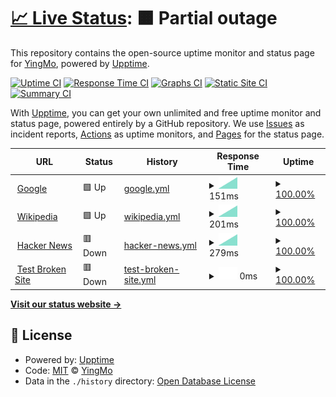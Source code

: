 # [📈 Live Status](https://stauts.yingmo.cyou): <!--live status--> **🟧 Partial outage**

This repository contains the open-source uptime monitor and status page for [YingMo](https://yingmo.cyou), powered by [Upptime](https://github.com/upptime/upptime).

[![Uptime CI](https://github.com/YingmoY/uptime-monitor-for-Yingmo/workflows/Uptime%20CI/badge.svg)](https://github.com/YingmoY/uptime-monitor-for-Yingmo/actions?query=workflow%3A%22Uptime+CI%22)
[![Response Time CI](https://github.com/YingmoY/uptime-monitor-for-Yingmo/workflows/Response%20Time%20CI/badge.svg)](https://github.com/YingmoY/uptime-monitor-for-Yingmo/actions?query=workflow%3A%22Response+Time+CI%22)
[![Graphs CI](https://github.com/YingmoY/uptime-monitor-for-Yingmo/workflows/Graphs%20CI/badge.svg)](https://github.com/YingmoY/uptime-monitor-for-Yingmo/actions?query=workflow%3A%22Graphs+CI%22)
[![Static Site CI](https://github.com/YingmoY/uptime-monitor-for-Yingmo/workflows/Static%20Site%20CI/badge.svg)](https://github.com/YingmoY/uptime-monitor-for-Yingmo/actions?query=workflow%3A%22Static+Site+CI%22)
[![Summary CI](https://github.com/YingmoY/uptime-monitor-for-Yingmo/workflows/Summary%20CI/badge.svg)](https://github.com/YingmoY/uptime-monitor-for-Yingmo/actions?query=workflow%3A%22Summary+CI%22)

With [Upptime](https://upptime.js.org), you can get your own unlimited and free uptime monitor and status page, powered entirely by a GitHub repository. We use [Issues](https://github.com/YingmoY/uptime-monitor-for-Yingmo/issues) as incident reports, [Actions](https://github.com/YingmoY/uptime-monitor-for-Yingmo/actions) as uptime monitors, and [Pages](https://stauts.yingmo.cyou) for the status page.

<!--start: status pages-->
<!-- This summary is generated by Upptime (https://github.com/upptime/upptime) -->
<!-- Do not edit this manually, your changes will be overwritten -->
<!-- prettier-ignore -->
| URL | Status | History | Response Time | Uptime |
| --- | ------ | ------- | ------------- | ------ |
| <img alt="" src="https://favicons.githubusercontent.com/www.google.com" height="13"> [Google](https://www.google.com) | 🟩 Up | [google.yml](https://github.com/YingmoY/uptime-monitor-for-Yingmo/commits/HEAD/history/google.yml) | <details><summary><img alt="Response time graph" src="./graphs/google/response-time-week.png" height="20"> 151ms</summary><br><a href="https://stauts.yingmo.cyou/history/google"><img alt="Response time 151" src="https://img.shields.io/endpoint?url=https%3A%2F%2Fraw.githubusercontent.com%2FYingmoY%2Fuptime-monitor-for-Yingmo%2FHEAD%2Fapi%2Fgoogle%2Fresponse-time.json"></a><br><a href="https://stauts.yingmo.cyou/history/google"><img alt="24-hour response time 151" src="https://img.shields.io/endpoint?url=https%3A%2F%2Fraw.githubusercontent.com%2FYingmoY%2Fuptime-monitor-for-Yingmo%2FHEAD%2Fapi%2Fgoogle%2Fresponse-time-day.json"></a><br><a href="https://stauts.yingmo.cyou/history/google"><img alt="7-day response time 151" src="https://img.shields.io/endpoint?url=https%3A%2F%2Fraw.githubusercontent.com%2FYingmoY%2Fuptime-monitor-for-Yingmo%2FHEAD%2Fapi%2Fgoogle%2Fresponse-time-week.json"></a><br><a href="https://stauts.yingmo.cyou/history/google"><img alt="30-day response time 151" src="https://img.shields.io/endpoint?url=https%3A%2F%2Fraw.githubusercontent.com%2FYingmoY%2Fuptime-monitor-for-Yingmo%2FHEAD%2Fapi%2Fgoogle%2Fresponse-time-month.json"></a><br><a href="https://stauts.yingmo.cyou/history/google"><img alt="1-year response time 151" src="https://img.shields.io/endpoint?url=https%3A%2F%2Fraw.githubusercontent.com%2FYingmoY%2Fuptime-monitor-for-Yingmo%2FHEAD%2Fapi%2Fgoogle%2Fresponse-time-year.json"></a></details> | <details><summary><a href="https://stauts.yingmo.cyou/history/google">100.00%</a></summary><a href="https://stauts.yingmo.cyou/history/google"><img alt="All-time uptime 100.00%" src="https://img.shields.io/endpoint?url=https%3A%2F%2Fraw.githubusercontent.com%2FYingmoY%2Fuptime-monitor-for-Yingmo%2FHEAD%2Fapi%2Fgoogle%2Fuptime.json"></a><br><a href="https://stauts.yingmo.cyou/history/google"><img alt="24-hour uptime 100.00%" src="https://img.shields.io/endpoint?url=https%3A%2F%2Fraw.githubusercontent.com%2FYingmoY%2Fuptime-monitor-for-Yingmo%2FHEAD%2Fapi%2Fgoogle%2Fuptime-day.json"></a><br><a href="https://stauts.yingmo.cyou/history/google"><img alt="7-day uptime 100.00%" src="https://img.shields.io/endpoint?url=https%3A%2F%2Fraw.githubusercontent.com%2FYingmoY%2Fuptime-monitor-for-Yingmo%2FHEAD%2Fapi%2Fgoogle%2Fuptime-week.json"></a><br><a href="https://stauts.yingmo.cyou/history/google"><img alt="30-day uptime 100.00%" src="https://img.shields.io/endpoint?url=https%3A%2F%2Fraw.githubusercontent.com%2FYingmoY%2Fuptime-monitor-for-Yingmo%2FHEAD%2Fapi%2Fgoogle%2Fuptime-month.json"></a><br><a href="https://stauts.yingmo.cyou/history/google"><img alt="1-year uptime 100.00%" src="https://img.shields.io/endpoint?url=https%3A%2F%2Fraw.githubusercontent.com%2FYingmoY%2Fuptime-monitor-for-Yingmo%2FHEAD%2Fapi%2Fgoogle%2Fuptime-year.json"></a></details>
| <img alt="" src="https://favicons.githubusercontent.com/en.wikipedia.org" height="13"> [Wikipedia](https://en.wikipedia.org) | 🟩 Up | [wikipedia.yml](https://github.com/YingmoY/uptime-monitor-for-Yingmo/commits/HEAD/history/wikipedia.yml) | <details><summary><img alt="Response time graph" src="./graphs/wikipedia/response-time-week.png" height="20"> 201ms</summary><br><a href="https://stauts.yingmo.cyou/history/wikipedia"><img alt="Response time 201" src="https://img.shields.io/endpoint?url=https%3A%2F%2Fraw.githubusercontent.com%2FYingmoY%2Fuptime-monitor-for-Yingmo%2FHEAD%2Fapi%2Fwikipedia%2Fresponse-time.json"></a><br><a href="https://stauts.yingmo.cyou/history/wikipedia"><img alt="24-hour response time 201" src="https://img.shields.io/endpoint?url=https%3A%2F%2Fraw.githubusercontent.com%2FYingmoY%2Fuptime-monitor-for-Yingmo%2FHEAD%2Fapi%2Fwikipedia%2Fresponse-time-day.json"></a><br><a href="https://stauts.yingmo.cyou/history/wikipedia"><img alt="7-day response time 201" src="https://img.shields.io/endpoint?url=https%3A%2F%2Fraw.githubusercontent.com%2FYingmoY%2Fuptime-monitor-for-Yingmo%2FHEAD%2Fapi%2Fwikipedia%2Fresponse-time-week.json"></a><br><a href="https://stauts.yingmo.cyou/history/wikipedia"><img alt="30-day response time 201" src="https://img.shields.io/endpoint?url=https%3A%2F%2Fraw.githubusercontent.com%2FYingmoY%2Fuptime-monitor-for-Yingmo%2FHEAD%2Fapi%2Fwikipedia%2Fresponse-time-month.json"></a><br><a href="https://stauts.yingmo.cyou/history/wikipedia"><img alt="1-year response time 201" src="https://img.shields.io/endpoint?url=https%3A%2F%2Fraw.githubusercontent.com%2FYingmoY%2Fuptime-monitor-for-Yingmo%2FHEAD%2Fapi%2Fwikipedia%2Fresponse-time-year.json"></a></details> | <details><summary><a href="https://stauts.yingmo.cyou/history/wikipedia">100.00%</a></summary><a href="https://stauts.yingmo.cyou/history/wikipedia"><img alt="All-time uptime 100.00%" src="https://img.shields.io/endpoint?url=https%3A%2F%2Fraw.githubusercontent.com%2FYingmoY%2Fuptime-monitor-for-Yingmo%2FHEAD%2Fapi%2Fwikipedia%2Fuptime.json"></a><br><a href="https://stauts.yingmo.cyou/history/wikipedia"><img alt="24-hour uptime 100.00%" src="https://img.shields.io/endpoint?url=https%3A%2F%2Fraw.githubusercontent.com%2FYingmoY%2Fuptime-monitor-for-Yingmo%2FHEAD%2Fapi%2Fwikipedia%2Fuptime-day.json"></a><br><a href="https://stauts.yingmo.cyou/history/wikipedia"><img alt="7-day uptime 100.00%" src="https://img.shields.io/endpoint?url=https%3A%2F%2Fraw.githubusercontent.com%2FYingmoY%2Fuptime-monitor-for-Yingmo%2FHEAD%2Fapi%2Fwikipedia%2Fuptime-week.json"></a><br><a href="https://stauts.yingmo.cyou/history/wikipedia"><img alt="30-day uptime 100.00%" src="https://img.shields.io/endpoint?url=https%3A%2F%2Fraw.githubusercontent.com%2FYingmoY%2Fuptime-monitor-for-Yingmo%2FHEAD%2Fapi%2Fwikipedia%2Fuptime-month.json"></a><br><a href="https://stauts.yingmo.cyou/history/wikipedia"><img alt="1-year uptime 100.00%" src="https://img.shields.io/endpoint?url=https%3A%2F%2Fraw.githubusercontent.com%2FYingmoY%2Fuptime-monitor-for-Yingmo%2FHEAD%2Fapi%2Fwikipedia%2Fuptime-year.json"></a></details>
| <img alt="" src="https://favicons.githubusercontent.com/news.ycombinator.com" height="13"> [Hacker News](https://news.ycombinator.com) | 🟥 Down | [hacker-news.yml](https://github.com/YingmoY/uptime-monitor-for-Yingmo/commits/HEAD/history/hacker-news.yml) | <details><summary><img alt="Response time graph" src="./graphs/hacker-news/response-time-week.png" height="20"> 279ms</summary><br><a href="https://stauts.yingmo.cyou/history/hacker-news"><img alt="Response time 279" src="https://img.shields.io/endpoint?url=https%3A%2F%2Fraw.githubusercontent.com%2FYingmoY%2Fuptime-monitor-for-Yingmo%2FHEAD%2Fapi%2Fhacker-news%2Fresponse-time.json"></a><br><a href="https://stauts.yingmo.cyou/history/hacker-news"><img alt="24-hour response time 279" src="https://img.shields.io/endpoint?url=https%3A%2F%2Fraw.githubusercontent.com%2FYingmoY%2Fuptime-monitor-for-Yingmo%2FHEAD%2Fapi%2Fhacker-news%2Fresponse-time-day.json"></a><br><a href="https://stauts.yingmo.cyou/history/hacker-news"><img alt="7-day response time 279" src="https://img.shields.io/endpoint?url=https%3A%2F%2Fraw.githubusercontent.com%2FYingmoY%2Fuptime-monitor-for-Yingmo%2FHEAD%2Fapi%2Fhacker-news%2Fresponse-time-week.json"></a><br><a href="https://stauts.yingmo.cyou/history/hacker-news"><img alt="30-day response time 279" src="https://img.shields.io/endpoint?url=https%3A%2F%2Fraw.githubusercontent.com%2FYingmoY%2Fuptime-monitor-for-Yingmo%2FHEAD%2Fapi%2Fhacker-news%2Fresponse-time-month.json"></a><br><a href="https://stauts.yingmo.cyou/history/hacker-news"><img alt="1-year response time 279" src="https://img.shields.io/endpoint?url=https%3A%2F%2Fraw.githubusercontent.com%2FYingmoY%2Fuptime-monitor-for-Yingmo%2FHEAD%2Fapi%2Fhacker-news%2Fresponse-time-year.json"></a></details> | <details><summary><a href="https://stauts.yingmo.cyou/history/hacker-news">100.00%</a></summary><a href="https://stauts.yingmo.cyou/history/hacker-news"><img alt="All-time uptime 100.00%" src="https://img.shields.io/endpoint?url=https%3A%2F%2Fraw.githubusercontent.com%2FYingmoY%2Fuptime-monitor-for-Yingmo%2FHEAD%2Fapi%2Fhacker-news%2Fuptime.json"></a><br><a href="https://stauts.yingmo.cyou/history/hacker-news"><img alt="24-hour uptime 100.00%" src="https://img.shields.io/endpoint?url=https%3A%2F%2Fraw.githubusercontent.com%2FYingmoY%2Fuptime-monitor-for-Yingmo%2FHEAD%2Fapi%2Fhacker-news%2Fuptime-day.json"></a><br><a href="https://stauts.yingmo.cyou/history/hacker-news"><img alt="7-day uptime 100.00%" src="https://img.shields.io/endpoint?url=https%3A%2F%2Fraw.githubusercontent.com%2FYingmoY%2Fuptime-monitor-for-Yingmo%2FHEAD%2Fapi%2Fhacker-news%2Fuptime-week.json"></a><br><a href="https://stauts.yingmo.cyou/history/hacker-news"><img alt="30-day uptime 100.00%" src="https://img.shields.io/endpoint?url=https%3A%2F%2Fraw.githubusercontent.com%2FYingmoY%2Fuptime-monitor-for-Yingmo%2FHEAD%2Fapi%2Fhacker-news%2Fuptime-month.json"></a><br><a href="https://stauts.yingmo.cyou/history/hacker-news"><img alt="1-year uptime 100.00%" src="https://img.shields.io/endpoint?url=https%3A%2F%2Fraw.githubusercontent.com%2FYingmoY%2Fuptime-monitor-for-Yingmo%2FHEAD%2Fapi%2Fhacker-news%2Fuptime-year.json"></a></details>
| <img alt="" src="https://favicons.githubusercontent.com/thissitedoesnotexist.koj.co" height="13"> [Test Broken Site](https://thissitedoesnotexist.koj.co) | 🟥 Down | [test-broken-site.yml](https://github.com/YingmoY/uptime-monitor-for-Yingmo/commits/HEAD/history/test-broken-site.yml) | <details><summary><img alt="Response time graph" src="./graphs/test-broken-site/response-time-week.png" height="20"> 0ms</summary><br><a href="https://stauts.yingmo.cyou/history/test-broken-site"><img alt="Response time 0" src="https://img.shields.io/endpoint?url=https%3A%2F%2Fraw.githubusercontent.com%2FYingmoY%2Fuptime-monitor-for-Yingmo%2FHEAD%2Fapi%2Ftest-broken-site%2Fresponse-time.json"></a><br><a href="https://stauts.yingmo.cyou/history/test-broken-site"><img alt="24-hour response time 0" src="https://img.shields.io/endpoint?url=https%3A%2F%2Fraw.githubusercontent.com%2FYingmoY%2Fuptime-monitor-for-Yingmo%2FHEAD%2Fapi%2Ftest-broken-site%2Fresponse-time-day.json"></a><br><a href="https://stauts.yingmo.cyou/history/test-broken-site"><img alt="7-day response time 0" src="https://img.shields.io/endpoint?url=https%3A%2F%2Fraw.githubusercontent.com%2FYingmoY%2Fuptime-monitor-for-Yingmo%2FHEAD%2Fapi%2Ftest-broken-site%2Fresponse-time-week.json"></a><br><a href="https://stauts.yingmo.cyou/history/test-broken-site"><img alt="30-day response time 0" src="https://img.shields.io/endpoint?url=https%3A%2F%2Fraw.githubusercontent.com%2FYingmoY%2Fuptime-monitor-for-Yingmo%2FHEAD%2Fapi%2Ftest-broken-site%2Fresponse-time-month.json"></a><br><a href="https://stauts.yingmo.cyou/history/test-broken-site"><img alt="1-year response time 0" src="https://img.shields.io/endpoint?url=https%3A%2F%2Fraw.githubusercontent.com%2FYingmoY%2Fuptime-monitor-for-Yingmo%2FHEAD%2Fapi%2Ftest-broken-site%2Fresponse-time-year.json"></a></details> | <details><summary><a href="https://stauts.yingmo.cyou/history/test-broken-site">100.00%</a></summary><a href="https://stauts.yingmo.cyou/history/test-broken-site"><img alt="All-time uptime 100.00%" src="https://img.shields.io/endpoint?url=https%3A%2F%2Fraw.githubusercontent.com%2FYingmoY%2Fuptime-monitor-for-Yingmo%2FHEAD%2Fapi%2Ftest-broken-site%2Fuptime.json"></a><br><a href="https://stauts.yingmo.cyou/history/test-broken-site"><img alt="24-hour uptime 100.00%" src="https://img.shields.io/endpoint?url=https%3A%2F%2Fraw.githubusercontent.com%2FYingmoY%2Fuptime-monitor-for-Yingmo%2FHEAD%2Fapi%2Ftest-broken-site%2Fuptime-day.json"></a><br><a href="https://stauts.yingmo.cyou/history/test-broken-site"><img alt="7-day uptime 100.00%" src="https://img.shields.io/endpoint?url=https%3A%2F%2Fraw.githubusercontent.com%2FYingmoY%2Fuptime-monitor-for-Yingmo%2FHEAD%2Fapi%2Ftest-broken-site%2Fuptime-week.json"></a><br><a href="https://stauts.yingmo.cyou/history/test-broken-site"><img alt="30-day uptime 100.00%" src="https://img.shields.io/endpoint?url=https%3A%2F%2Fraw.githubusercontent.com%2FYingmoY%2Fuptime-monitor-for-Yingmo%2FHEAD%2Fapi%2Ftest-broken-site%2Fuptime-month.json"></a><br><a href="https://stauts.yingmo.cyou/history/test-broken-site"><img alt="1-year uptime 100.00%" src="https://img.shields.io/endpoint?url=https%3A%2F%2Fraw.githubusercontent.com%2FYingmoY%2Fuptime-monitor-for-Yingmo%2FHEAD%2Fapi%2Ftest-broken-site%2Fuptime-year.json"></a></details>

<!--end: status pages-->

[**Visit our status website →**](https://stauts.yingmo.cyou)

## 📄 License

- Powered by: [Upptime](https://github.com/upptime/upptime)
- Code: [MIT](./LICENSE) © [YingMo](https://yingmo.cyou)
- Data in the `./history` directory: [Open Database License](https://opendatacommons.org/licenses/odbl/1-0/)
